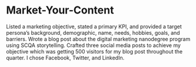 # Market-Your-Content
Listed a marketing objective, stated a primary KPI, and provided a target persona’s background, demographic, name, needs, hobbies, goals, and barriers.
Wrote a blog post about the digital marketing nanodegree program using SCQA storytelling.
Crafted three social media posts to achieve my objective which was getting 500 visitors for my blog post throughout the quarter.
I chose Facebook, Twitter, and LinkedIn.
